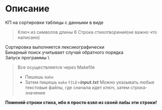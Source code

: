 # Описание 
КП на сортировки таблицы с данными в виде
> Ключ из символов длины 6
> Строка стихотворения(не важно что написано)

Сортировка выполняется лексикографически \
Бинарный поиск учитывает случай обратного порядка \
Запуск программы \
> Все осуществляется через Makefile
>- Пишешь `make`
>- Затем пишешь `make` `FILE`=***input.txt***
> Можно указывать любые текстовые файлы, где сначала идет ключ, затем строка-значение

**Поменяй строки стиха, ибо я просто взял из своей лабы эти строки!**